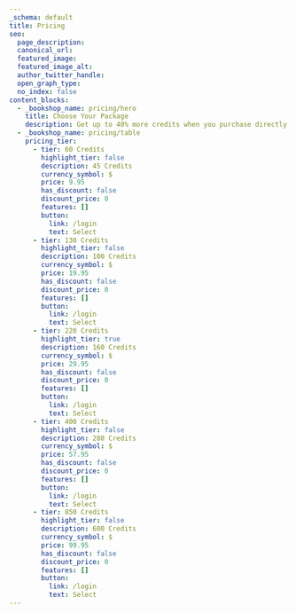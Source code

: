 ```yaml
---
_schema: default
title: Pricing
seo:
  page_description:
  canonical_url:
  featured_image:
  featured_image_alt:
  author_twitter_handle:
  open_graph_type:
  no_index: false
content_blocks:
  - _bookshop_name: pricing/hero
    title: Choose Your Package
    description: Get up to 40% more credits when you purchase directly on SpoofCard.com.
  - _bookshop_name: pricing/table
    pricing_tier:
      - tier: 60 Credits
        highlight_tier: false
        description: 45 Credits
        currency_symbol: $
        price: 9.95
        has_discount: false
        discount_price: 0
        features: []
        button:
          link: /login
          text: Select
      - tier: 130 Credits
        highlight_tier: false
        description: 100 Credits
        currency_symbol: $
        price: 19.95
        has_discount: false
        discount_price: 0
        features: []
        button:
          link: /login
          text: Select
      - tier: 220 Credits
        highlight_tier: true
        description: 160 Credits
        currency_symbol: $
        price: 29.95
        has_discount: false
        discount_price: 0
        features: []
        button:
          link: /login
          text: Select
      - tier: 400 Credits
        highlight_tier: false
        description: 280 Credits
        currency_symbol: $
        price: 57.95
        has_discount: false
        discount_price: 0
        features: []
        button:
          link: /login
          text: Select
      - tier: 850 Credits
        highlight_tier: false
        description: 600 Credits
        currency_symbol: $
        price: 99.95
        has_discount: false
        discount_price: 0
        features: []
        button:
          link: /login
          text: Select
---
```

